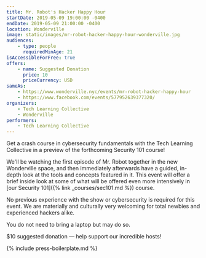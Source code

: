 ```yaml
---
title: Mr. Robot's Hacker Happy Hour
startDate: 2019-05-09 19:00:00 -0400
endDate: 2019-05-09 21:00:00 -0400
location: Wonderville
image: static/images/mr-robot-hacker-happy-hour-wonderville.jpg
audiences:
    - type: people
      requiredMinAge: 21
isAccessibleForFree: true
offers:
    - name: Suggested Donation
      price: 10
      priceCurrency: USD
sameAs:
    - https://www.wonderville.nyc/events/mr-robot-hacker-happy-hour
    - https://www.facebook.com/events/577952639377320/
organizers:
    - Tech Learning Collective
    - Wonderville
performers:
    - Tech Learning Collective
---
```


Get a crash course in cybersecurity fundamentals with the Tech Learning Collective in a preview of the forthcoming Security 101 course!

We'll be watching the first episode of Mr. Robot together in the new Wonderville space, and then immediately afterwards have a guided, in-depth look at the tools and concepts featured in it. This event will offer a brief inside look at some of what will be offered even more intensively in [our Security 101]({% link _courses/sec101.md %}) course.

No previous experience with the show or cybersecurity is required for this event. We are materially and culturally very welcoming for total newbies and experienced hackers alike.

You do not need to bring a laptop but may do so.

$10 suggested donation — help support our incredible hosts!

{% include press-boilerplate.md %}

